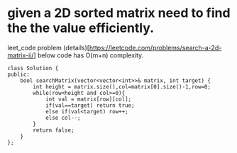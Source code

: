 # given a 2D sorted matrix need to find the the value efficiently.
leet_code problem (details)[https://leetcode.com/problems/search-a-2d-matrix-ii/]
below code has O(m+n) complexity.
```
class Solution {
public:
    bool searchMatrix(vector<vector<int>>& matrix, int target) {
        int height = matrix.size(),col=matrix[0].size()-1,row=0;
        while(row<height and col>=0){
            int val = matrix[row][col];
            if(val==target) return true;
            else if(val<target) row++;
            else col--;
        }
        return false;
    }
};
```